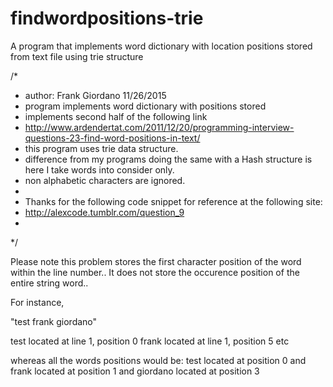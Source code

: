 # findwordpositions-trie
A program that implements word dictionary with location positions stored from text file using trie structure

/*
 * author: Frank Giordano 11/26/2015
 * program implements word dictionary with positions stored
 * implements second half of the following link
 * http://www.ardendertat.com/2011/12/20/programming-interview-questions-23-find-word-positions-in-text/
 * this program uses trie data structure.
 * difference from my programs doing the same with a Hash structure is here I take words into consider only.
 * non alphabetic characters are ignored. 
 * 
 * Thanks for the following code snippet for reference at the following site:
 * http://alexcode.tumblr.com/question_9
 * 
 */


Please note this problem stores the first character position of the word within the line number.. It does not store the occurence position of the entire string word..

For instance,

"test frank giordano"

test located at line 1, position 0 frank located at line 1, position 5 etc

whereas all the words positions would be: test located at position 0 and frank located at position 1 and giordano located at position 3
